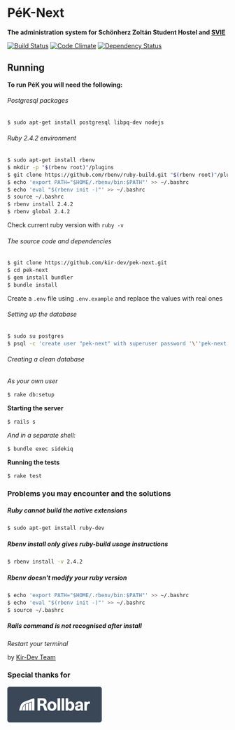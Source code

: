 # PéK-Next

**The administration system for Schönherz Zoltán Student Hostel and [SVIE](http://svie.hu/)**

[![Build Status](https://travis-ci.org/kir-dev/pek-next.png?branch=master)](https://travis-ci.org/kir-dev/pek-next)
[![Code Climate](https://codeclimate.com/github/kir-dev/pek-next.png)](https://codeclimate.com/github/kir-dev/pek-next)
[![Dependency Status](https://gemnasium.com/kir-dev/pek-next.png)](https://gemnasium.com/kir-dev/pek-next)

## Running

**To run PéK you will need the following:**

###### Postgresql packages

```bash
$ sudo apt-get install postgresql libpq-dev nodejs
```

###### Ruby 2.4.2 environment

```bash
$ sudo apt-get install rbenv
$ mkdir -p "$(rbenv root)"/plugins
$ git clone https://github.com/rbenv/ruby-build.git "$(rbenv root)"/plugins/ruby-build
$ echo 'export PATH="$HOME/.rbenv/bin:$PATH"' >> ~/.bashrc
$ echo 'eval "$(rbenv init -)"' >> ~/.bashrc
$ source ~/.bashrc
$ rbenv install 2.4.2
$ rbenv global 2.4.2
```

Check current ruby version with `ruby -v`

###### The source code and dependencies

```bash
$ git clone https://github.com/kir-dev/pek-next.git
$ cd pek-next
$ gem install bundler
$ bundle install
```

Create a `.env` file using `.env.example` and replace the values with real ones

###### Setting up the database

```bash
$ sudo su postgres
$ psql -c 'create user "pek-next" with superuser password '\''pek-next'\'';'
```

###### Creating a clean database

_As your own user_

```bash
$ rake db:setup
```

**Starting the server**

```bash
$ rails s
```

_And in a separate shell:_

```bash
$ bundle exec sidekiq
```

**Running the tests**

```bash
$ rake test
```

### Problems you may encounter and the solutions

##### Ruby cannot build the native extensions

```bash
$ sudo apt-get install ruby-dev
```

##### Rbenv install only gives ruby-build usage instructions

```bash
$ rbenv install -v 2.4.2
```

##### Rbenv doesn't modify your ruby version

```bash
$ echo 'export PATH="$HOME/.rbenv/bin:$PATH"' >> ~/.bashrc
$ echo 'eval "$(rbenv init -)"' >> ~/.bashrc
$ source ~/.bashrc
```

##### Rails command is not recognised after install

_Restart your terminal_

by [Kir-Dev Team](http://kir-dev.sch.bme.hu/)

### Special thanks for
[![Rollbar](public/img/rollbar.png)](https://rollbar.com/)
